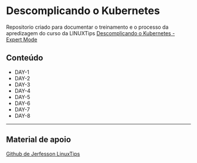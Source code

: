 # Descomplicando o Kubernetes

Repositorio criado para documentar o treinamento e o processo da apredizagem do curso da LINUXTips [Descomplicando o Kubernetes - Expert Mode](https://www.linuxtips.io/course/descomplicando-o-kubernetes-expert-mode)

## Conteúdo

- DAY-1
- DAY-2
- DAY-3
- DAY-4
- DAY-5
- DAY-6
- DAY-7
- DAY-8

---
## Material de apoio

[Github de Jerfesson LinuxTips](https://github.com/badtuxx/DescomplicandoKubernetes) 

